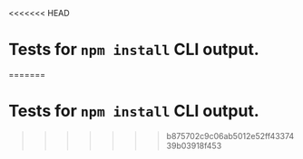 <<<<<<< HEAD
# Tests for `npm install` CLI output.
=======
# Tests for `npm install` CLI output.
>>>>>>> b875702c9c06ab5012e52ff4337439b03918f453
